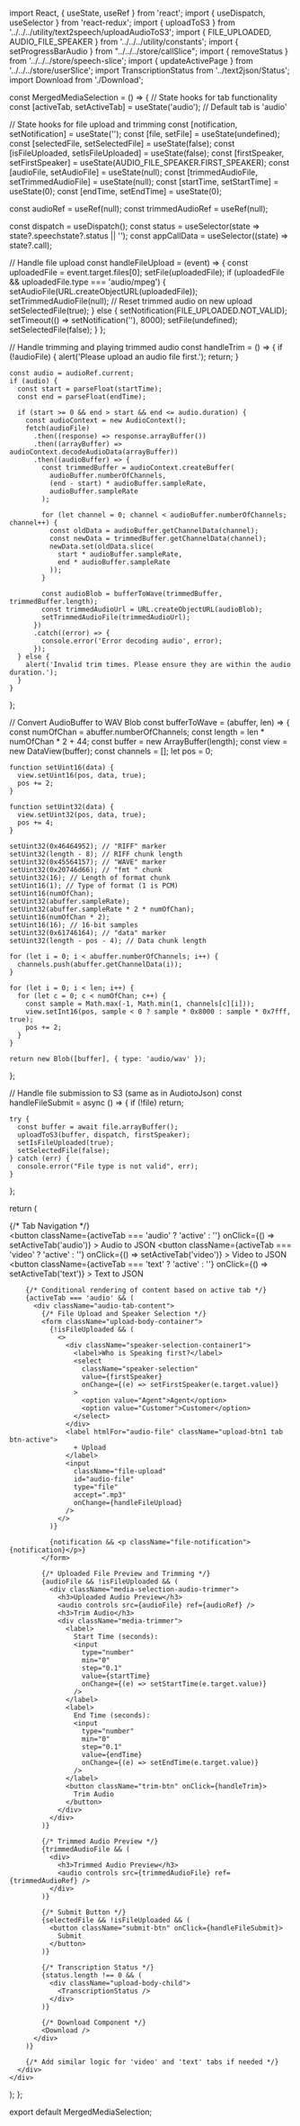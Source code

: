 import React, { useState, useRef } from 'react';
import { useDispatch, useSelector } from 'react-redux';
import { uploadToS3 } from '../../../utility/text2speech/uploadAudioToS3';
import { FILE_UPLOADED, AUDIO_FILE_SPEAKER } from '../../../utility/constants';
import { setProgressBarAudio } from "../../../store/callSlice";
import { removeStatus } from '../../../store/speech-slice';
import { updateActivePage } from '../../../store/userSlice';
import TranscriptionStatus from '../text2json/Status';
import Download from './Download';

const MergedMediaSelection = () => {
  // State hooks for tab functionality
  const [activeTab, setActiveTab] = useState('audio'); // Default tab is 'audio'

  // State hooks for file upload and trimming
  const [notification, setNotification] = useState('');
  const [file, setFile] = useState(undefined);
  const [selectedFile, setSelectedFile] = useState(false);
  const [isFileUploaded, setIsFileUploaded] = useState(false);
  const [firstSpeaker, setFirstSpeaker] = useState(AUDIO_FILE_SPEAKER.FIRST_SPEAKER);
  const [audioFile, setAudioFile] = useState(null);
  const [trimmedAudioFile, setTrimmedAudioFile] = useState(null);
  const [startTime, setStartTime] = useState(0);
  const [endTime, setEndTime] = useState(0);

  const audioRef = useRef(null);
  const trimmedAudioRef = useRef(null);

  const dispatch = useDispatch();
  const status = useSelector(state => state?.speechstate?.status || '');
  const appCallData = useSelector((state) => state?.call);

  // Handle file upload
  const handleFileUpload = (event) => {
    const uploadedFile = event.target.files[0];
    setFile(uploadedFile);
    if (uploadedFile && uploadedFile.type === 'audio/mpeg') {
      setAudioFile(URL.createObjectURL(uploadedFile));
      setTrimmedAudioFile(null); // Reset trimmed audio on new upload
      setSelectedFile(true);
    } else {
      setNotification(FILE_UPLOADED.NOT_VALID);
      setTimeout(() => setNotification(''), 8000);
      setFile(undefined);
      setSelectedFile(false);
    }
  };

  // Handle trimming and playing trimmed audio
  const handleTrim = () => {
    if (!audioFile) {
      alert('Please upload an audio file first.');
      return;
    }

    const audio = audioRef.current;
    if (audio) {
      const start = parseFloat(startTime);
      const end = parseFloat(endTime);

      if (start >= 0 && end > start && end <= audio.duration) {
        const audioContext = new AudioContext();
        fetch(audioFile)
          .then((response) => response.arrayBuffer())
          .then((arrayBuffer) => audioContext.decodeAudioData(arrayBuffer))
          .then((audioBuffer) => {
            const trimmedBuffer = audioContext.createBuffer(
              audioBuffer.numberOfChannels,
              (end - start) * audioBuffer.sampleRate,
              audioBuffer.sampleRate
            );

            for (let channel = 0; channel < audioBuffer.numberOfChannels; channel++) {
              const oldData = audioBuffer.getChannelData(channel);
              const newData = trimmedBuffer.getChannelData(channel);
              newData.set(oldData.slice(
                start * audioBuffer.sampleRate,
                end * audioBuffer.sampleRate
              ));
            }

            const audioBlob = bufferToWave(trimmedBuffer, trimmedBuffer.length);
            const trimmedAudioUrl = URL.createObjectURL(audioBlob);
            setTrimmedAudioFile(trimmedAudioUrl);
          })
          .catch((error) => {
            console.error('Error decoding audio', error);
          });
      } else {
        alert('Invalid trim times. Please ensure they are within the audio duration.');
      }
    }
  };

  // Convert AudioBuffer to WAV Blob
  const bufferToWave = (abuffer, len) => {
    const numOfChan = abuffer.numberOfChannels;
    const length = len * numOfChan * 2 + 44;
    const buffer = new ArrayBuffer(length);
    const view = new DataView(buffer);
    const channels = [];
    let pos = 0;

    function setUint16(data) {
      view.setUint16(pos, data, true);
      pos += 2;
    }

    function setUint32(data) {
      view.setUint32(pos, data, true);
      pos += 4;
    }

    setUint32(0x46464952); // "RIFF" marker
    setUint32(length - 8); // RIFF chunk length
    setUint32(0x45564157); // "WAVE" marker
    setUint32(0x20746d66); // "fmt " chunk
    setUint32(16); // Length of format chunk
    setUint16(1); // Type of format (1 is PCM)
    setUint16(numOfChan);
    setUint32(abuffer.sampleRate);
    setUint32(abuffer.sampleRate * 2 * numOfChan);
    setUint16(numOfChan * 2);
    setUint16(16); // 16-bit samples
    setUint32(0x61746164); // "data" marker
    setUint32(length - pos - 4); // Data chunk length

    for (let i = 0; i < abuffer.numberOfChannels; i++) {
      channels.push(abuffer.getChannelData(i));
    }

    for (let i = 0; i < len; i++) {
      for (let c = 0; c < numOfChan; c++) {
        const sample = Math.max(-1, Math.min(1, channels[c][i]));
        view.setInt16(pos, sample < 0 ? sample * 0x8000 : sample * 0x7fff, true);
        pos += 2;
      }
    }

    return new Blob([buffer], { type: 'audio/wav' });
  };

  // Handle file submission to S3 (same as in AudiotoJson)
  const handleFileSubmit = async () => {
    if (!file) return;

    try {
      const buffer = await file.arrayBuffer();
      uploadToS3(buffer, dispatch, firstSpeaker);
      setIsFileUploaded(true);
      setSelectedFile(false);
    } catch (err) {
      console.error("File type is not valid", err);
    }
  };

  return (
    <div className="container">
      <div className="main-body-container">
        {/* Tab Navigation */}
        <div className="tabs">
          <button
            className={activeTab === 'audio' ? 'active' : ''}
            onClick={() => setActiveTab('audio')}
          >
            Audio to JSON
          </button>
          <button
            className={activeTab === 'video' ? 'active' : ''}
            onClick={() => setActiveTab('video')}
          >
            Video to JSON
          </button>
          <button
            className={activeTab === 'text' ? 'active' : ''}
            onClick={() => setActiveTab('text')}
          >
            Text to JSON
          </button>
        </div>

        {/* Conditional rendering of content based on active tab */}
        {activeTab === 'audio' && (
          <div className="audio-tab-content">
            {/* File Upload and Speaker Selection */}
            <form className="upload-body-container">
              {!isFileUploaded && (
                <>
                  <div className="speaker-selection-container1">
                    <label>Who is Speaking first?</label>
                    <select
                      className="speaker-selection"
                      value={firstSpeaker}
                      onChange={(e) => setFirstSpeaker(e.target.value)}
                    >
                      <option value="Agent">Agent</option>
                      <option value="Customer">Customer</option>
                    </select>
                  </div>
                  <label htmlFor="audio-file" className="upload-btn1 tab btn-active">
                    + Upload
                  </label>
                  <input
                    className="file-upload"
                    id="audio-file"
                    type="file"
                    accept=".mp3"
                    onChange={handleFileUpload}
                  />
                </>
              )}

              {notification && <p className="file-notification">{notification}</p>}
            </form>

            {/* Uploaded File Preview and Trimming */}
            {audioFile && !isFileUploaded && (
              <div className="media-selection-audio-trimmer">
                <h3>Uploaded Audio Preview</h3>
                <audio controls src={audioFile} ref={audioRef} />
                <h3>Trim Audio</h3>
                <div className="media-trimmer">
                  <label>
                    Start Time (seconds):
                    <input
                      type="number"
                      min="0"
                      step="0.1"
                      value={startTime}
                      onChange={(e) => setStartTime(e.target.value)}
                    />
                  </label>
                  <label>
                    End Time (seconds):
                    <input
                      type="number"
                      min="0"
                      step="0.1"
                      value={endTime}
                      onChange={(e) => setEndTime(e.target.value)}
                    />
                  </label>
                  <button className="trim-btn" onClick={handleTrim}>
                    Trim Audio
                  </button>
                </div>
              </div>
            )}

            {/* Trimmed Audio Preview */}
            {trimmedAudioFile && (
              <div>
                <h3>Trimmed Audio Preview</h3>
                <audio controls src={trimmedAudioFile} ref={trimmedAudioRef} />
              </div>
            )}

            {/* Submit Button */}
            {selectedFile && !isFileUploaded && (
              <button className="submit-btn" onClick={handleFileSubmit}>
                Submit
              </button>
            )}

            {/* Transcription Status */}
            {status.length !== 0 && (
              <div className="upload-body-child">
                <TranscriptionStatus />
              </div>
            )}

            {/* Download Component */}
            <Download />
          </div>
        )}

        {/* Add similar logic for 'video' and 'text' tabs if needed */}
      </div>
    </div>
  );
};

export default MergedMediaSelection;
